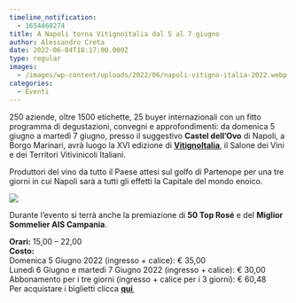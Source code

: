 ```yaml
---
timeline_notification:
  - 1654460274
title: A Napoli torna Vitignoitalia dal 5 al 7 giugno
author: Alessandro Creta
date: 2022-06-04T18:17:00.000Z
type: regular
images:
  - /images/wp-content/uploads/2022/06/napoli-vitigno-italia-2022.webp
categories:
  - Eventi
---
```


250 aziende, oltre 1500 etichette, 25 buyer internazionali con un fitto programma di degustazioni, convegni e approfondimenti: da domenica 5 giugno a martedì 7 giugno, presso il suggestivo **Castel dell’Ovo** di Napoli, a Borgo Marinari, avrà luogo la XVI edizione di <a rel="noreferrer noopener" href="https://www.vitignoitalia.it/" target="_blank"><strong>VitignoItalia</strong></a>, il Salone dei Vini e dei Territori Vitivinicoli Italiani.

Produttori del vino da tutto il Paese attesi sul golfo di Partenope per una tre giorni in cui Napoli sarà a tutti gli effetti la Capitale del mondo enoico.

![](/images/wp-content/uploads/2022/06/borgo-marinari-napoli-vino.webp)

Durante l’evento si terrà anche la premiazione di **50 Top Rosé** e del **Miglior Sommelier AIS Campania**.

**Orari:** 15,00 – 22,00\
**Costo:**\
Domenica 5 Giugno 2022 (ingresso + calice): € 35,00\
Lunedì 6 Giugno e martedì 7 Giugno 2022 (ingresso + calice): € 30,00\
Abbonamento per i tre giorni (ingresso + calice per i 3 giorni): € 60,48\
Per acquistare i biglietti clicca <a rel="noreferrer noopener" href="https://www.azzurroservice.net/biglietti/vitignoitalia-2022/#.YpXYWWhBy3B" target="_blank"><strong>qui </strong></a>
